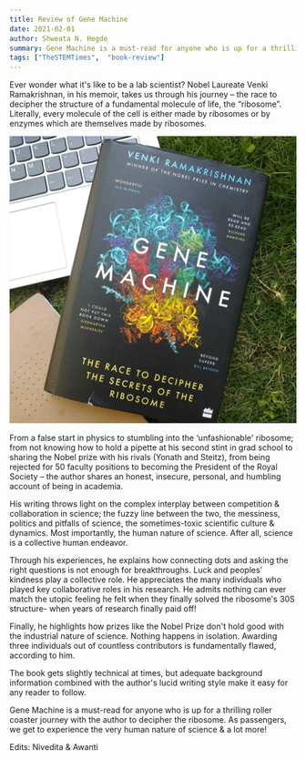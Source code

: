 ```yaml
---
title: Review of Gene Machine
date: 2021-02-01
author: Shweata N. Hegde
summary: Gene Machine is a must-read for anyone who is up for a thrilling roller coaster journey with the author to decipher the ribosome.
tags: ["TheSTEMTimes",  "book-review"]
---
```

Ever wonder what it's like to be a lab scientist? Nobel Laureate Venki Ramakrishnan, in his memoir, takes us through his journey – the race to decipher the structure of a fundamental molecule of life, the “ribosome”. Literally, every molecule of the cell is either made by ribosomes or by enzymes which are themselves made by ribosomes.

<img src = '006_tst_gene_machine_2.jpg'>

From a false start in physics to stumbling into the ‘unfashionable' ribosome; from not knowing how to hold a pipette at his second stint in grad school to sharing the Nobel prize with his rivals (Yonath and Steitz), from being rejected for 50 faculty positions to becoming the President of the Royal Society – the author shares an honest, insecure, personal, and humbling account of being in academia.

His writing throws light on the complex interplay between competition & collaboration in science; the fuzzy line between the two, the messiness, politics and pitfalls of science, the sometimes-toxic scientific culture & dynamics. Most importantly, the human nature of science. After all, science is a collective human endeavor.

Through his experiences, he explains how connecting dots and asking the right questions is not enough for breakthroughs. Luck and peoples' kindness play a collective role. He appreciates the many individuals who played key collaborative roles in his research. He admits nothing can ever match the utopic feeling he felt when they finally solved the ribosome's 30S structure- when years of research finally paid off!

Finally, he highlights how prizes like the Nobel Prize don't hold good with the industrial nature of science. Nothing happens in isolation. Awarding three individuals out of countless contributors is fundamentally flawed, according to him.

The book gets slightly technical at times, but adequate background information combined with the author's lucid writing style make it easy for any reader to follow.

Gene Machine is a must-read for anyone who is up for a thrilling roller coaster journey with the author to decipher the ribosome. As passengers, we get to experience the very human nature of science & a lot more!

Edits: Nivedita & Awanti